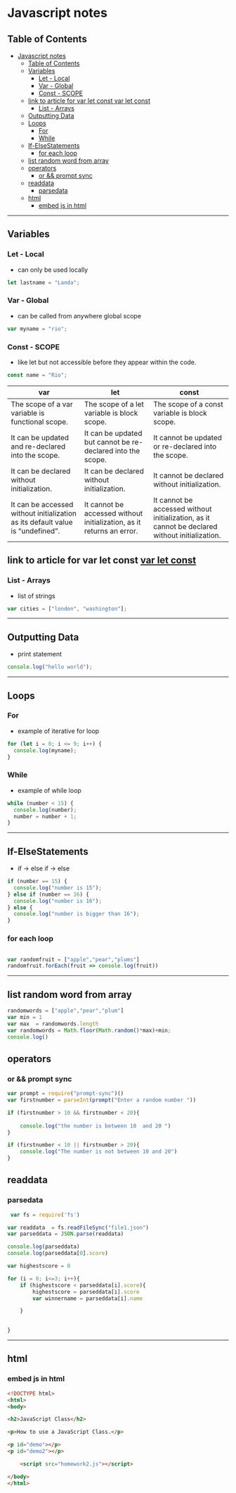 # Javascript notes
## Table of Contents

- [Javascript notes](#javascript-notes)
  - [Table of Contents](#table-of-contents)
  - [Variables](#variables)
    - [Let - Local](#let---local)
    - [Var - Global](#var---global)
    - [Const - SCOPE](#const---scope)
  - [link to article for var let const var let const](#link-to-article-for-var-let-const-var-let-const)
    - [List - Arrays](#list---arrays)
  - [Outputting Data](#outputting-data)
  - [Loops](#loops)
    - [For](#for)
    - [While](#while)
  - [If-ElseStatements](#if-elsestatements)
    - [for each loop](#for-each-loop)
  - [list random word from array](#list-random-word-from-array)
  - [operators](#operators)
    - [or && prompt sync](#or--prompt-sync)
  - [readdata](#readdata)
    - [parsedata](#parsedata)
  - [html](#html)
    - [embed js in html](#embed-js-in-html)

---

## Variables

### Let - Local

- can only be used locally

```javascript
let lastname = "Landa";
```

### Var - Global

- can be called from anywhere global scope 

```javascript
var myname = "rio";
```

### Const - SCOPE

- like let but not accessible before they appear within the code.

```javascript
const name = "Rio";
```

|var	|let	|const|
|------|------|------|
|The scope of a var variable is functional scope.|	The scope of a let variable is block scope.|	The scope of a const variable is block scope.|
It can be updated and re-declared into the scope.|	It can be updated but cannot be re-declared into the scope.|	It cannot be updated or re-declared into the scope.|
It can be declared without initialization.|	It can be declared without initialization.|	It cannot be declared without initialization.|
It can be accessed without initialization as its default value is “undefined”.|	It cannot be accessed without initialization, as it returns an error.|	It cannot be accessed without initialization, as it cannot be declared without initialization.|

link to article for var let const [var let const](https://www.geeksforgeeks.org/difference-between-var-let-and-const-keywords-in-javascript/#:~:text=The%20scope%20of%20a%20let%20variable%20is%20block%20scope.,re%2Ddeclared%20into%20the%20scope.)
---

### List - Arrays

- list of strings

```javascript
var cities = ["london", "washington"];
```

---

## Outputting Data

- print statement

```javascript
console.log("hello world");
```

---

## Loops

### For

- example of iterative for loop

```javascript
for (let i = 0; i <= 9; i++) {
  console.log(myname);
}
```

### While

- example of while loop

```javascript
while (number < 15) {
  console.log(number);
  number = number + 1;
}
```

---

## If-ElseStatements
 - if -> else if -> else
```javascript
if (number == 15) {
  console.log("number is 15");
} else if (number == 16) {
  console.log("number is 16");
} else {
  console.log("number is bigger than 16");
}
```
### for each loop
```javascript

var randomfruit = ["apple","pear","plums"]
randomfruit.forEach(fruit => console.log(fruit))


```

---

## list random word from array
```javascript
randomwords = ["apple","pear","plum"]
var min = 1
var max  = randomwords.length
var randomwords = Math.floor(Math.random()*max)+min;
console.log()
```

## operators
### or && prompt sync
```javascript
var prompt = require("prompt-sync")()
var firstnumber = parseInt(prompt("Enter a random number "))

if (firstnumber > 10 && firstnumber < 20){
    
    console.log("the number is between 10  and 20 ")
}

if (firstnumber < 10 || firstnumber > 20){
    console.log("The number is not between 10 and 20")
}
```
## readdata
### parsedata
```javascript
 var fs = require('fs')

var readdata  = fs.readFileSync("file1.json")
var parseddata = JSON.parse(readdata)

console.log(parseddata)
console.log(parseddata[0].score)

var highestscore = 0

for (i = 0; i<=3; i++){
    if (highestscore < parseddata[i].score){
        highestscore = parseddata[i].score
        var winnername = parseddata[i].name

    }
    

}
```
---

## html
### embed js in html
```html
<!DOCTYPE html>
<html>
<body>

<h2>JavaScript Class</h2>

<p>How to use a JavaScript Class.</p>

<p id="demo"></p>
<p id="demo2"></p>

    <script src="homework2.js"></script>

</body>
</html>
```

##
